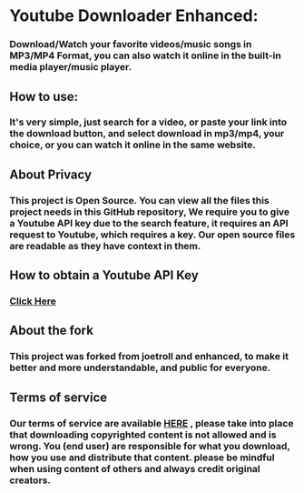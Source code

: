 # Youtube Downloader Enhanced:

### Download/Watch your favorite videos/music songs in MP3/MP4 Format, you can also watch it online in the built-in media player/music player.

## How to use:

### It's very simple, just search for a video, or paste your link into the download button, and select download in mp3/mp4, your choice, or you can watch it online in the same website.

## About Privacy

### This project is Open Source. You can view all the files this project needs in this GitHub repository, We require you to give a Youtube API key due to the search feature, it requires an API request to Youtube, which requires a key. Our open source files are readable as they have context in them.

## How to obtain a Youtube API Key

### [Click Here](https://developers.google.com/youtube/v3/getting-started)

## About the fork

### This project was forked from joetroll and enhanced, to make it better and more understandable, and public for everyone.

## Terms of service

### Our terms of service are available [HERE](https://scanyt.pages.dev/terms) , please take into place that downloading copyrighted content is not allowed and is wrong. You (end user) are responsible for what you download, how you use and distribute that content. please be mindful when using content of others and always credit original creators.
